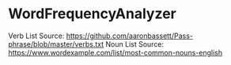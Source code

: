 # WordFrequencyAnalyzer
Verb List Source: https://github.com/aaronbassett/Pass-phrase/blob/master/verbs.txt
Noun List Source: https://www.wordexample.com/list/most-common-nouns-english
